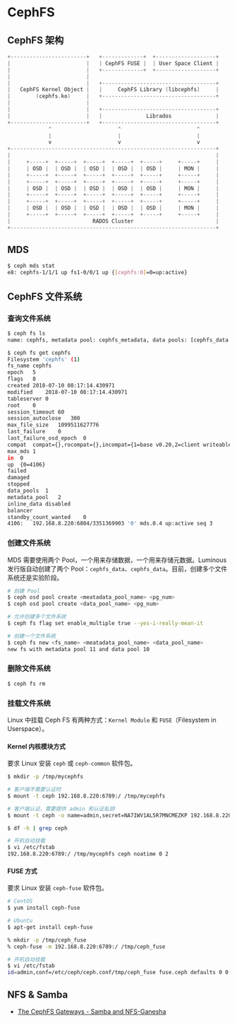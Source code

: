 # CephFS

## CephFS 架构

```c
+------------------------+   +-------------+  +-------------------+
|                        |   | CephFS FUSE |  | User Space Client |
|                        |   +-------------+  +-------------------+
|                        |
|                        |   +------------------------------------+
|   CephFS Kernel Object |   |     CephFS Library (libcephfs)     |
|        (cephfs.ko)     |   +------------------------------------+
|                        |
|                        |   +------------------------------------+
|                        |   |              Librados              |
+------------------------+   +------------------------------------+
             ^                     ^                        ^                 Ceph Client
             |                     |                        |          ----------------------------
             v                     v                        v              Ceph Storage Cluster
+-----------------------------------------------------------------+
|                                                                 |
|     +-----+  +-----+  +-----+  +-----+  +-----+     +-----+     |
|     | OSD |  | OSD |  | OSD |  | OSD |  | OSD |     | MON |     |
|     +-----+  +-----+  +-----+  +-----+  +-----+     +-----+     |
|     +-----+  +-----+  +-----+  +-----+  +-----+     +-----+     |
|     | OSD |  | OSD |  | OSD |  | OSD |  | OSD |     | MON |     |
|     +-----+  +-----+  +-----+  +-----+  +-----+     +-----+     |
|     +-----+  +-----+  +-----+  +-----+  +-----+     +-----+     |
|     | OSD |  | OSD |  | OSD |  | OSD |  | OSD |     | MON |     |
|     +-----+  +-----+  +-----+  +-----+  +-----+     +-----+     |
|                          RADOS Cluster                          |
+-----------------------------------------------------------------+
```

## MDS

```bash
$ ceph mds stat
e8: cephfs-1/1/1 up fs1-0/0/1 up {[cephfs:0]=0=up:active}
```

## CephFS 文件系统

### 查询文件系统

```bash
$ ceph fs ls
name: cephfs, metadata pool: cephfs_metadata, data pools: [cephfs_data ]
```

```bash
$ ceph fs get cephfs
Filesystem 'cephfs' (1)
fs_name cephfs
epoch   5
flags   8
created 2018-07-10 08:17:14.430971
modified    2018-07-10 08:17:14.430971
tableserver 0
root    0
session_timeout 60
session_autoclose   300
max_file_size   1099511627776
last_failure    0
last_failure_osd_epoch  0
compat  compat={},rocompat={},incompat={1=base v0.20,2=client writeable ranges,3=default file layouts on dirs,4=dir inode in separate object,5=mds uses versioned encoding,6=dirfrag is stored in omap,8=file layout v2}
max_mds 1
in  0
up  {0=4106}
failed
damaged
stopped
data_pools  1
metadata_pool   2
inline_data disabled
balancer
standby_count_wanted    0
4106:   192.168.8.220:6804/3351369903 '0' mds.0.4 up:active seq 3
```

### 创建文件系统

MDS 需要使用两个 Pool，一个用来存储数据，一个用来存储元数据。Luminous 发行版自动创建了两个 Pool：`cephfs_data`、`cephfs_data`。目前，创建多个文件系统还是实验阶段。

```bash
# 创建 Pool
$ ceph osd pool create <meatadata_pool_name> <pg_num>
$ ceph osd pool create <data_pool_name> <pg_num>
```

```bash
# 允许创建多个文件系统
$ ceph fs flag set enable_multiple true --yes-i-really-mean-it

# 创建一个文件系统
$ ceph fs new <fs_name> <meatadata_pool_name> <data_pool_name>
new fs with metadata pool 11 and data pool 10
```

### 删除文件系统

```bash
$ ceph fs rm
```

### 挂载文件系统

Linux 中挂载 Ceph FS 有两种方式：`Kernel Module` 和 `FUSE`（Filesystem in Userspace）。

#### Kernel 内核模块方式

要求 Linux 安装 `ceph` 或 `ceph-common` 软件包。

```bash
$ mkdir -p /tmp/mycephfs

# 客户端不需要认证时
$ mount -t ceph 192.168.8.220:6789:/ /tmp/mycephfs

# 客户端认证，需要提供 admin 和认证私钥
$ mount -t ceph -o name=admin,secret=NA7IWV1AL5R7MNCMEZKP 192.168.8.220:6789:/ /tmp/mycephfs

$ df -h | grep ceph
```

```bash
# 开机自动挂载
$ vi /etc/fstab
192.168.8.220:6789:/ /tmp/mycephfs ceph noatime 0 2
```

#### FUSE 方式

要求 Linux 安装 `ceph-fuse` 软件包。

```bash
# CentOS
$ yum install ceph-fuse

# Ubuntu
$ apt-get install ceph-fuse
```

```bash
% mkdir -p /tmp/ceph_fuse
% ceph-fuse -m 192.168.8.220:6789:/ /tmp/ceph_fuse
```

```bash
# 开机自动挂载
$ vi /etc/fstab
id=admin,conf=/etc/ceph/ceph.conf/tmp/ceph_fuse fuse.ceph defaults 0 0
```

## NFS & Samba

* [The CephFS Gateways - Samba and NFS-Ganesha](https://fosdem.org/2018/schedule/event/cephfs_gateways/attachments/slides/2636/export/events/attachments/cephfs_gateways/slides/2636/cephfs_samba_and_nfs.pdf)